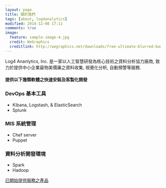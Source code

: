 ```yaml
---
layout: page
title: 關於我們
tags: [about, log4analytics]
modified: 2014-12-08 17:11
comments: true
image:
  feature: sample-image-4.jpg
  credit: WeGraphics
  creditlink: http://wegraphics.net/downloads/free-ultimate-blurred-background-pack/
---
```


Log4 Ananlytics, Inc. 是一家以人工智慧研發為核心技術之資料分析協力廠商, 致力於提供中小企業最物美價廉之資料收集, 視覺化分析, 自動預警等服務. 

#### 提供以下幾類軟體之快速安裝及客製化開發 

### DevOps 基本工具

* Kibana, Logstash, & ElasticSearch
* Splunk

### MIS 系統管理

* Chef server
* Puppet

### 資料分析開發環境

* Spark
* Hadoop

<a markdown="0" href="{{ site.url }}/products" class="btn btn-info">已開始提供服務之產品</a>
